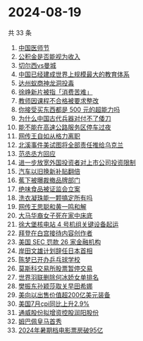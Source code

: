 # 2024-08-19

共 33 条

<!-- BEGIN -->
<!-- 最后更新时间 Mon Aug 19 2024 20:16:21 GMT+0800 (China Standard Time) -->

1. [中国医师节](https://www.zhihu.com/search?q=%E4%B8%AD%E5%9B%BD%E5%8C%BB%E5%B8%88%E8%8A%82)
1. [公积金是否能视为收入](https://www.zhihu.com/search?q=%E5%85%AC%E7%A7%AF%E9%87%91%E6%98%AF%E5%90%A6%E8%83%BD%E8%A7%86%E4%B8%BA%E6%94%B6%E5%85%A5)
1. [切尔西vs曼城](https://www.zhihu.com/search?q=%E5%88%87%E5%B0%94%E8%A5%BFvs%E6%9B%BC%E5%9F%8E)
1. [中国已经建成世界上规模最大的教育体系](https://www.zhihu.com/search?q=%E4%B8%AD%E5%9B%BD%E5%B7%B2%E7%BB%8F%E5%BB%BA%E6%88%90%E4%B8%96%E7%95%8C%E4%B8%8A%E8%A7%84%E6%A8%A1%E6%9C%80%E5%A4%A7%E7%9A%84%E6%95%99%E8%82%B2%E4%BD%93%E7%B3%BB)
1. [达州蚁商神龙洞投毒](https://www.zhihu.com/search?q=%E8%BE%BE%E5%B7%9E%E8%9A%81%E5%95%86%E7%A5%9E%E9%BE%99%E6%B4%9E%E6%8A%95%E6%AF%92)
1. [徐峥新片被指「消费苦难」](https://www.zhihu.com/search?q=%E5%BE%90%E5%B3%A5%E6%96%B0%E7%89%87%E8%A2%AB%E6%8C%87%E3%80%8C%E6%B6%88%E8%B4%B9%E8%8B%A6%E9%9A%BE%E3%80%8D)
1. [教师因课程不合格被要求整改](https://www.zhihu.com/search?q=%E6%95%99%E5%B8%88%E5%9B%A0%E8%AF%BE%E7%A8%8B%E4%B8%8D%E5%90%88%E6%A0%BC%E8%A2%AB%E8%A6%81%E6%B1%82%E6%95%B4%E6%94%B9)
1. [你接受买东西都是 500 元的超能力吗](https://www.zhihu.com/search?q=%E4%BD%A0%E6%8E%A5%E5%8F%97%E4%B9%B0%E4%B8%9C%E8%A5%BF%E9%83%BD%E6%98%AF%20500%20%E5%85%83%E7%9A%84%E8%B6%85%E8%83%BD%E5%8A%9B%E5%90%97)
1. [为什么中国古代兵器对付不了倭刀](https://www.zhihu.com/search?q=%E4%B8%BA%E4%BB%80%E4%B9%88%E4%B8%AD%E5%9B%BD%E5%8F%A4%E4%BB%A3%E5%85%B5%E5%99%A8%E5%AF%B9%E4%BB%98%E4%B8%8D%E4%BA%86%E5%80%AD%E5%88%80)
1. [能不能在高速公路服务区停车过夜](https://www.zhihu.com/search?q=%E8%83%BD%E4%B8%8D%E8%83%BD%E5%9C%A8%E9%AB%98%E9%80%9F%E5%85%AC%E8%B7%AF%E6%9C%8D%E5%8A%A1%E5%8C%BA%E5%81%9C%E8%BD%A6%E8%BF%87%E5%A4%9C)
1. [网传王自如从格力离职](https://www.zhihu.com/search?q=%E7%BD%91%E4%BC%A0%E7%8E%8B%E8%87%AA%E5%A6%82%E4%BB%8E%E6%A0%BC%E5%8A%9B%E7%A6%BB%E8%81%8C)
1. [北溪事件美试图将全部责任推给乌克兰](https://www.zhihu.com/search?q=%E5%8C%97%E6%BA%AA%E4%BA%8B%E4%BB%B6%E7%BE%8E%E8%AF%95%E5%9B%BE%E5%B0%86%E5%85%A8%E9%83%A8%E8%B4%A3%E4%BB%BB%E6%8E%A8%E7%BB%99%E4%B9%8C%E5%85%8B%E5%85%B0)
1. [范丞丞方回应](https://www.zhihu.com/search?q=%E8%8C%83%E4%B8%9E%E4%B8%9E%E6%96%B9%E5%9B%9E%E5%BA%94)
1. [进一步放宽外国投资者对上市公司投资限制](https://www.zhihu.com/search?q=%E8%BF%9B%E4%B8%80%E6%AD%A5%E6%94%BE%E5%AE%BD%E5%A4%96%E5%9B%BD%E6%8A%95%E8%B5%84%E8%80%85%E5%AF%B9%E4%B8%8A%E5%B8%82%E5%85%AC%E5%8F%B8%E6%8A%95%E8%B5%84%E9%99%90%E5%88%B6)
1. [汽车以旧换新补贴翻倍](https://www.zhihu.com/search?q=%E6%B1%BD%E8%BD%A6%E4%BB%A5%E6%97%A7%E6%8D%A2%E6%96%B0%E8%A1%A5%E8%B4%B4%E7%BF%BB%E5%80%8D)
1. [蕉下被曝裁撤品牌部门](https://www.zhihu.com/search?q=%E8%95%89%E4%B8%8B%E8%A2%AB%E6%9B%9D%E8%A3%81%E6%92%A4%E5%93%81%E7%89%8C%E9%83%A8%E9%97%A8)
1. [绝味食品被证监会立案](https://www.zhihu.com/search?q=%E7%BB%9D%E5%91%B3%E9%A3%9F%E5%93%81%E8%A2%AB%E8%AF%81%E7%9B%91%E4%BC%9A%E7%AB%8B%E6%A1%88)
1. [洗衣凝珠能一颗搞定所有吗](https://www.zhihu.com/search?q=%E6%B4%97%E8%A1%A3%E5%87%9D%E7%8F%A0%E8%83%BD%E4%B8%80%E9%A2%97%E6%90%9E%E5%AE%9A%E6%89%80%E6%9C%89%E5%90%97)
1. [网传王思聪和黄一鸣和解](https://www.zhihu.com/search?q=%E7%BD%91%E4%BC%A0%E7%8E%8B%E6%80%9D%E8%81%AA%E5%92%8C%E9%BB%84%E4%B8%80%E9%B8%A3%E5%92%8C%E8%A7%A3)
1. [大马华裔女子死在家中床底](https://www.zhihu.com/search?q=%E5%A4%A7%E9%A9%AC%E5%8D%8E%E8%A3%94%E5%A5%B3%E5%AD%90%E6%AD%BB%E5%9C%A8%E5%AE%B6%E4%B8%AD%E5%BA%8A%E5%BA%95)
1. [徐大堡核电站 4 号机组关键设备起运](https://www.zhihu.com/search?q=%E5%BE%90%E5%A4%A7%E5%A0%A1%E6%A0%B8%E7%94%B5%E7%AB%99%204%20%E5%8F%B7%E6%9C%BA%E7%BB%84%E5%85%B3%E9%94%AE%E8%AE%BE%E5%A4%87%E8%B5%B7%E8%BF%90)
1. [拜登在白宫接待内容创作者](https://www.zhihu.com/search?q=%E6%8B%9C%E7%99%BB%E5%9C%A8%E7%99%BD%E5%AE%AB%E6%8E%A5%E5%BE%85%E5%86%85%E5%AE%B9%E5%88%9B%E4%BD%9C%E8%80%85)
1. [美国 SEC 罚款 26 家金融机构](https://www.zhihu.com/search?q=%E7%BE%8E%E5%9B%BD%20SEC%20%E7%BD%9A%E6%AC%BE%2026%20%E5%AE%B6%E9%87%91%E8%9E%8D%E6%9C%BA%E6%9E%84)
1. [岸田文雄计划辞任日本首相](https://www.zhihu.com/search?q=%E5%B2%B8%E7%94%B0%E6%96%87%E9%9B%84%E8%AE%A1%E5%88%92%E8%BE%9E%E4%BB%BB%E6%97%A5%E6%9C%AC%E9%A6%96%E7%9B%B8)
1. [陈梦已开办乒乓球学校](https://www.zhihu.com/search?q=%E9%99%88%E6%A2%A6%E5%B7%B2%E5%BC%80%E5%8A%9E%E4%B9%92%E4%B9%93%E7%90%83%E5%AD%A6%E6%A0%A1)
1. [莫斯科交易所股票暂停交易](https://www.zhihu.com/search?q=%E8%8E%AB%E6%96%AF%E7%A7%91%E4%BA%A4%E6%98%93%E6%89%80%E8%82%A1%E7%A5%A8%E6%9A%82%E5%81%9C%E4%BA%A4%E6%98%93)
1. [世界羽联删除何冰娇女单排名](https://www.zhihu.com/search?q=%E4%B8%96%E7%95%8C%E7%BE%BD%E8%81%94%E5%88%A0%E9%99%A4%E4%BD%95%E5%86%B0%E5%A8%87%E5%A5%B3%E5%8D%95%E6%8E%92%E5%90%8D)
1. [樊振东孙颖莎取关早田希娜](https://www.zhihu.com/search?q=%E6%A8%8A%E6%8C%AF%E4%B8%9C%E5%AD%99%E9%A2%96%E8%8E%8E%E5%8F%96%E5%85%B3%E6%97%A9%E7%94%B0%E5%B8%8C%E5%A8%9C)
1. [美向以出售价值超200亿美元装备](https://www.zhihu.com/search?q=%E7%BE%8E%E5%90%91%E4%BB%A5%E5%87%BA%E5%94%AE%E4%BB%B7%E5%80%BC%E8%B6%85200%E4%BA%BF%E7%BE%8E%E5%85%83%E8%A3%85%E5%A4%87)
1. [美国7月cpi同比上升2.9%](https://www.zhihu.com/search?q=%E7%BE%8E%E5%9B%BD7%E6%9C%88cpi%E5%90%8C%E6%AF%94%E4%B8%8A%E5%8D%872.9%25)
1. [通威股份拟增资控股润阳股份](https://www.zhihu.com/search?q=%E9%80%9A%E5%A8%81%E8%82%A1%E4%BB%BD%E6%8B%9F%E5%A2%9E%E8%B5%84%E6%8E%A7%E8%82%A1%E6%B6%A6%E9%98%B3%E8%82%A1%E4%BB%BD)
1. [姆巴佩皇马首秀](https://www.zhihu.com/search?q=%E5%A7%86%E5%B7%B4%E4%BD%A9%E7%9A%87%E9%A9%AC%E9%A6%96%E7%A7%80)
1. [2024年暑期档电影票房破95亿](https://www.zhihu.com/search?q=2024%E5%B9%B4%E6%9A%91%E6%9C%9F%E6%A1%A3%E7%94%B5%E5%BD%B1%E7%A5%A8%E6%88%BF%E7%A0%B495%E4%BA%BF)

<!-- END -->
